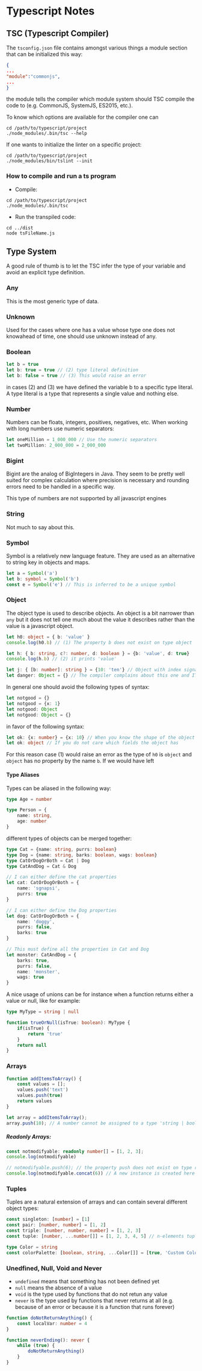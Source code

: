 # Typescript Notes

## TSC (Typescript Compiler)

The `tsconfig.json` file contains amongst various things a module section that can be initialized this way:

```json
{
...
"module":"commonjs",
...
}
```

the module tells the compiler which module system should TSC compile the code to (e.g. CommonJS, SystemJS, ES2015, etc.).

To know which options are available for the compiler one can

```shell
cd /path/to/typescript/project
./node_modules/.bin/tsc --help
```

If one wants to initialize the linter on a specific project: 

```shell
cd /path/to/typescript/project
./node_modules/bin/tslint --init
```

### How to compile and run a ts program

- Compile:

```shell
cd /path/to/typescript/project
./node_modules/.bin/tsc
```

- Run the transpiled code:

```shell
cd ../dist
node tsFileName.js
```

## Type System
A good rule of thumb is to let the TSC infer the type of your variable and avoid an explicit type definition.

### Any
This is the most generic type of data.

### Unknown
Used for the cases where one has a value whose type one does not knowahead of time, one should use unknown instead of any.

### Boolean

```typescript
let b = true
let b: true = true // (2) type literal definition
let b: false = true // (3) This would raise an error
```

in cases (2) and (3) we have defined the variable b to a specific type literal. A type literal is a type that represents a single value and nothing else.

### Number
Numbers can be floats, integers, positives, negatives, etc. When working with long numbers use numeric separators:

```typescript
let oneMillion = 1_000_000 // Use the numeric separators
let twoMillion: 2_000_000 = 2_000_000
```

### Bigint
Bigint are the analog of BigIntegers in Java. They seem to be pretty well suited for complex calculation where precision is necessary and rounding errors need to be handled in a specific way. 

This type of numbers are not supported by all javascript engines

### String
Not much to say about this.

### Symbol
Symbol is a relatively new language feature. They are used as an alternative to string key in objects and maps. 

```typescript
let a = Symbol('a')
let b: symbol = Symbol('b')
const e = Symbol('e') // This is inferred to be a unique symbol 
```

### Object

The object type is used to describe objects. An object is a bit narrower than `any` but it does not tell one much about the value it describes rather than the value is a javascript object.

```typescript
let h0: object = { b: 'value' }
console.log(h0.b) // (1) The property b does not exist on type object

let h: { b: string, c?: number, d: boolean } = {b: 'value', d: true}
console.log(h.b) // (2) it prints 'value'

let j: { [b: number]: string } = {10: 'ten'} // Object with index signature
let danger: Object = {} // The compiler complains about this one and IT MUST be AVOIDED
```

In general one should avoid the following types of syntax:

```typescript
let notgood = {}
let notgood = {x: 1}
let notgood: Object
let notgood: Object = {}
```

in favor of the following syntax:

```typescript
let ok: {x: number} = {x: 10} // When you know the shape of the object 
let ok: object // If you do not care which fields the object has
```

For this reason case (1) would raise an error as the type of `h0` is `object` and `object` has no property by the name `b`. If we would have left

#### Type Aliases

Types can be aliased in the following way:

```typescript
type Age = number

type Person = {
    name: string,
    age: number
}
```

different types of objects can be merged together:

```typescript
type Cat = {name: string, purrs: boolean}
type Dog = {name: string, barks: boolean, wags: boolean}
type CatOrDogOrBoth = Cat | Dog
type CatAndDog = Cat & Dog

// I can either define the cat properties
let cat: CatOrDogOrBoth = {
    name: 'sgnapsi',
    purrs: true
}

// I can either define the Dog properties
let dog: CatOrDogOrBoth = {
    name: 'doggy',
    purrs: false,
    barks: true
}

// This must define all the properties in Cat and Dog
let monster: CatAndDog = {
    barks: true,
    purrs: false,
    name: 'monster',
    wags: true
}
```

A nice usage of unions can be for instance when a function returns either a value or null, like for example:

```typescript
type MyType = string | null

function trueOrNull(isTrue: boolean): MyType {
    if(isTrue) {
        return 'true'
    }
    return null
}
```

### Arrays

```typescript
function addItemsToArray() {
    const values = [];
    values.push('text')
    values.push(true)
    return values
}

let array = addItemsToArray();
array.push(10); // A number cannot be assigned to a type 'string | boolean'. When the type is outside the scope it was defined into, typescript makes it final
```

##### Readonly Arrays:

```typescript
const notmodifyable: readonly number[] = [1, 2, 3];
console.log(notmodifyable)

// notmodifyable.push(6); // the property push does not exist on type readonly
console.log(notmodifyable.concat(6)) // A new instance is created here
```

### Tuples

Tuples are a natural extension of arrays and can contain several different object types:

```typescript
const singleton: [number] = [1]
const pair: [number, number] = [1, 2]
const triple: [number, number, number] = [1, 2, 3]
const tuple: [number, ...number[]] = [1, 2, 3, 4, 5] // n-elements tuple with one mandatory element

type Color = string
const colorPalette: [boolean, string, ...Color[]] = [true, 'Custom Color', '#FFFFFF']
```

### Unedfined, Null, Void and Never 

- `undefined` means that something has not been defined yet
- `null` means the absence of a value
- `void` is the type used by functions that do not retun any value
- `never` is the type used by functions that never returns at all (e.g. because of an error or because it is a function that runs forever)

```typescript
function doNotReturnAnything() {
    const localVar: number = 4
}

function neverEnding(): never {
    while (true) {
        doNotReturnAnything()
    }
}
```
